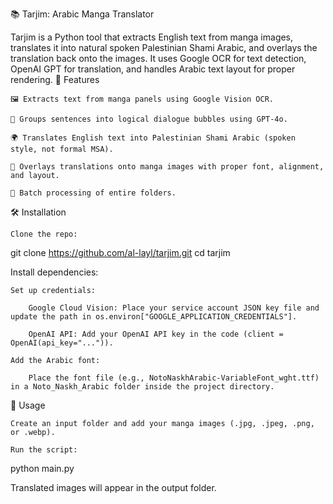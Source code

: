 📚 Tarjim: Arabic Manga Translator

Tarjim is a Python tool that extracts English text from manga images, translates it into natural spoken Palestinian Shami Arabic, and overlays the translation back onto the images. It uses Google OCR for text detection, OpenAI GPT for translation, and handles Arabic text layout for proper rendering.
🚀 Features

    🖼️ Extracts text from manga panels using Google Vision OCR.

    🧠 Groups sentences into logical dialogue bubbles using GPT-4o.

    🌍 Translates English text into Palestinian Shami Arabic (spoken style, not formal MSA).

    🎨 Overlays translations onto manga images with proper font, alignment, and layout.

    📂 Batch processing of entire folders.

🛠️ Installation

    Clone the repo:

git clone https://github.com/al-layl/tarjim.git
cd tarjim

Install dependencies:

    

    Set up credentials:

        Google Cloud Vision: Place your service account JSON key file and update the path in os.environ["GOOGLE_APPLICATION_CREDENTIALS"].

        OpenAI API: Add your OpenAI API key in the code (client = OpenAI(api_key="...")).

    Add the Arabic font:

        Place the font file (e.g., NotoNaskhArabic-VariableFont_wght.ttf) in a Noto_Naskh_Arabic folder inside the project directory.

📂 Usage

    Create an input folder and add your manga images (.jpg, .jpeg, .png, or .webp).

    Run the script:

python main.py

Translated images will appear in the output folder.

